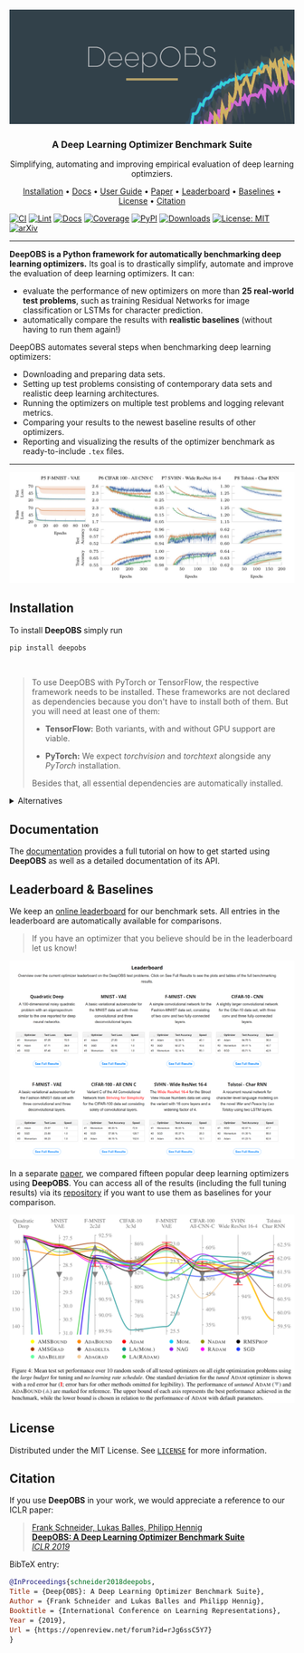 <!-- PROJECT LOGO -->
<br />
<p align="center">
<a href="#"><img src="docs/source/assets/deepobs_banner.png" alt="Banner"/></a>
  <h3 align="center">A Deep Learning Optimizer Benchmark Suite</h3>

  <p align="center">
    Simplifying, automating and improving empirical evaluation of deep learning optimziers.
  </p>
</p>

<p align="center">
  <a href="#installation">Installation</a> •
  <a href="https://deepobs.readthedocs.io/en/new_release">Docs</a> •
  <a href="https://deepobs.readthedocs.io/en/new_release/user_guide/quick_start.html/">User Guide</a> •
  <a href="https://openreview.net/forum?id=rJg6ssC5Y7">Paper</a> •
  <a href="https://deepobs.github.io/#Leaderboard">Leaderboard</a> •
  <a href="https://github.com/SirRob1997/Crowded-Valley---Results">Baselines</a> •
  <a href="#license">License</a> •
  <a href="#citation">Citation</a>
</p>

[![CI](https://github.com/fsschneider/deepobs/actions/workflows/CI.yml/badge.svg?branch=new_release)](https://github.com/fsschneider/deepobs/actions/workflows/CI.yml)
[![Lint](https://github.com/fsschneider/deepobs/actions/workflows/linting.yml/badge.svg?branch=new_release)](https://github.com/fsschneider/deepobs/actions/workflows/Lint.yml)
[![Docs](https://img.shields.io/readthedocs/deepobs/new_release?logo=read%20the%20docs&logoColor=white&label=Docs)](https://deepobs.readthedocs.io/en/new_release)
[![Coverage](https://coveralls.io/repos/github/fsschneider/DeepOBS/badge.svg?branch=new_release)](https://coveralls.io/github/fsschneider/DeepOBS?branch=new_release)
[![PyPI](https://img.shields.io/pypi/v/deepobs.svg?label=PyPI&logo=pypi&logoColor=white)](https://pypi.org/project/deepobs)
[![Downloads](https://pepy.tech/badge/deepobs)](https://pepy.tech/project/deepobs)
[![License: MIT](https://img.shields.io/badge/License-MIT-green.svg)](https://github.com/fsschneider/deepobs/blob/master/LICENSE)
[![arXiv](https://img.shields.io/static/v1?logo=arxiv&logoColor=white&label=Preprint&message=1903.05499&color=B31B1B)](https://arxiv.org/abs/1903.05499)

---

**DeepOBS is a Python framework for automatically benchmarking deep learning optimizers.** Its goal is to drastically simplify, automate and improve the evaluation of deep learning optimizers. It can:

- evaluate the performance of new optimizers on more than **25 real-world test problems**, such as training Residual Networks for image classification or LSTMs for character prediction.
- automatically compare the results with **realistic baselines** (without having to run them again!)

DeepOBS automates several steps when benchmarking deep learning optimizers:

- Downloading and preparing data sets.
- Setting up test problems consisting of contemporary data sets and realistic deep learning architectures.
- Running the optimizers on multiple test problems and logging relevant metrics.
- Comparing your results to the newest baseline results of other optimizers.
- Reporting and visualizing the results of the optimizer benchmark as ready-to-include ``.tex`` files.

---

![DeepOBSTeaser](docs/source/assets/deepobs_teaser.jpg "DeepOBS Teaser")

<!-- Installation -->
## Installation

To install **DeepOBS** simply run

```bash
pip install deepobs
```

<br>

> To use DeepOBS with PyTorch or TensorFlow, the respective framework needs to be installed. These frameworks are not declared as dependencies because you don't have to install both of them. But you will need at least one of them:
>
> - **TensorFlow:** Both variants, with and without GPU support are viable.
>
> - **PyTorch:** We expect *torchvision* and *torchtext* alongside any *PyTorch* installation.
>
> Besides that, all essential dependencies are automatically installed.

<details>
<summary>Alternatives</summary>
You can also install the latest version directly from source:

```bash
pip install 'git+https://github.com/fsschneider/DeepOBS.git'
```

> If you want to install from one of the branches, use `pip install 'git+https://github.com/fsschneider/DeepOBS.git@{branch}'`. If you want a local and modifiable version of **DeepOBS**, for exmaple, to add custom test problems, add the `-e` option to `pip install`.

</details>

<!-- Documentation -->
## Documentation

The [documentation](https://deepobs.readthedocs.io/en/new_release) provides a full tutorial on how to get started using **DeepOBS** as well as a detailed documentation of its API.

## Leaderboard & Baselines

We keep an [online leaderboard](https://deepobs.github.io/#Leaderboard) for our benchmark sets. All entries in the leaderboard are automatically available for comparisons.

> If you have an optimizer that you believe should be in the leaderboard let us know!

![Leaderboard](docs/source/assets/leaderboard.png "Leaderboard")

In a separate [paper](https://arxiv.org/abs/2007.01547), we compared fifteen popular deep learning optimizers using **DeepOBS**. You can access all of the results (including the full tuning results) via its [repository](https://github.com/SirRob1997/Crowded-Valley---Results) if you want to use them as baselines for your comparison.

![Leaderboard](docs/source/assets/crowded_valley_teaser.png "Crowded Valley Teaser")

<!-- LICENSE -->
## License

Distributed under the MIT License. See [`LICENSE`](LICENSE) for more information.

<!-- Citation -->
## Citation

If you use **DeepOBS** in your work, we would appreciate a reference to our ICLR paper:

> [Frank Schneider, Lukas Balles, Philipp Hennig<br/>
> **DeepOBS: A Deep Learning Optimizer Benchmark Suite**<br/>
> *ICLR 2019*](https://openreview.net/forum?id=rJg6ssC5Y7)

BibTeX entry:

```bibtex
@InProceedings{schneider2018deepobs,
Title = {Deep{OBS}: A Deep Learning Optimizer Benchmark Suite},
Author = {Frank Schneider and Lukas Balles and Philipp Hennig},
Booktitle = {International Conference on Learning Representations},
Year = {2019},
Url = {https://openreview.net/forum?id=rJg6ssC5Y7}
}
```
